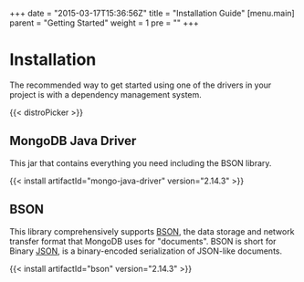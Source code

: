 +++
date = "2015-03-17T15:36:56Z"
title = "Installation Guide"
[menu.main]
  parent = "Getting Started"
  weight = 1
  pre = "<i class='fa'></i>"
+++

# Installation

The recommended way to get started using one of the drivers in your project is with a dependency management system.

{{< distroPicker >}}

## MongoDB Java Driver

This jar that contains everything you need including the BSON library.

{{< install artifactId="mongo-java-driver" version="2.14.3" >}}

## BSON

This library comprehensively supports [BSON](http://www.bsonspec.org),
the data storage and network transfer format that MongoDB uses for "documents".
BSON is short for Binary [JSON](http://json.org/), is a binary-encoded serialization of JSON-like documents.

{{< install artifactId="bson" version="2.14.3" >}}
